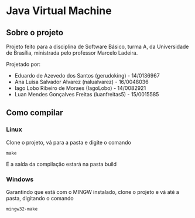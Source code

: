 # Java Virtual Machine

## Sobre o projeto

Projeto feito para a disciplina de Software Básico, turma A, da Universidade de Brasília, ministrada pelo professor Marcelo Ladeira.

Projetado por:
* Eduardo de Azevedo dos Santos (gerudoking) - 14/0136967
* Ana Luisa Salvador Alvarez (nalualvarez) - 16/0048036
* Iago Lobo Ribeiro de Moraes (IagoLobo) - 14/0082921
* Luan Mendes Gonçalves Freitas (luanfreitas5) - 15/0015585

## Como compilar

### Linux
Clone o projeto, vá para a pasta e digite o comando
```
make
```
E a saída da compilação estará na pasta build

### Windows
Garantindo que está com o MINGW instalado, clone o projeto e vá até a pasta, digitando o comando
```
mingw32-make
```
